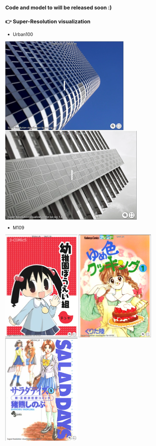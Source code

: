 ### Code and model to will be released soon :)

### :point_right: Super-Resolution visualization
- Urban100

[<img src="assert/urban_05.png" height="280px["/>](https://imgsli.com/Mjc0NjUz) [<img src="assert/urban_91.png" height="280px["/>](https://imgsli.com/Mjc0NjUy)

- M109

[<img src="assert/M109_1.png" height="324px["/>](https://imgsli.com/Mjc0NjYw) [<img src="assert/M109_2.png" height="324px["/>](https://imgsli.com/Mjc0NjUy) [<img src="assert/M109_3.png" height="324px["/>](https://imgsli.com/Mjc0NjYx)

 
